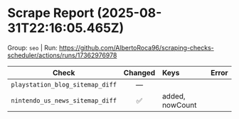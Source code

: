 # Scrape Report (2025-08-31T22:16:05.465Z)

Group: `seo`  |  Run: https://github.com/AlbertoRoca96/scraping-checks-scheduler/actions/runs/17362976978

| Check | Changed | Keys | Error |
|---|:---:|:--|:--|
| `playstation_blog_sitemap_diff` | — |  |  |
| `nintendo_us_news_sitemap_diff` | ✅ | added, nowCount |  |
